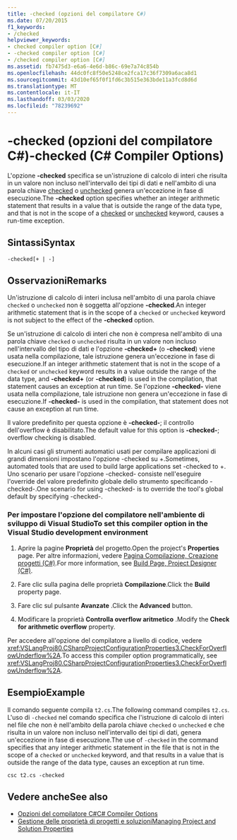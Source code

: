 ```yaml
---
title: -checked (opzioni del compilatore C#)
ms.date: 07/20/2015
f1_keywords:
- /checked
helpviewer_keywords:
- checked compiler option [C#]
- -checked compiler option [C#]
- /checked compiler option [C#]
ms.assetid: fb7475d3-e6a6-4e6d-b86c-69e7a74c854b
ms.openlocfilehash: 44dc0fc8f50e5248ce2fca17c36f7309a6aca8d1
ms.sourcegitcommit: 43d10ef65f0f1fd6c3b515e363bde11a3fcd8d6d
ms.translationtype: MT
ms.contentlocale: it-IT
ms.lasthandoff: 03/03/2020
ms.locfileid: "78239692"
---
```

# <a name="-checked-c-compiler-options"></a><span data-ttu-id="66447-102">-checked (opzioni del compilatore C#)</span><span class="sxs-lookup"><span data-stu-id="66447-102">-checked (C# Compiler Options)</span></span>
<span data-ttu-id="66447-103">L'opzione **-checked** specifica se un'istruzione di calcolo di interi che risulta in un valore non incluso nell'intervallo dei tipi di dati e nell'ambito di una parola chiave [checked](../keywords/checked.md) o [unchecked](../keywords/unchecked.md) genera un'eccezione in fase di esecuzione.</span><span class="sxs-lookup"><span data-stu-id="66447-103">The **-checked** option specifies whether an integer arithmetic statement that results in a value that is outside the range of the data type, and that is not in the scope of a [checked](../keywords/checked.md) or [unchecked](../keywords/unchecked.md) keyword, causes a run-time exception.</span></span>  
  
## <a name="syntax"></a><span data-ttu-id="66447-104">Sintassi</span><span class="sxs-lookup"><span data-stu-id="66447-104">Syntax</span></span>  
  
```console  
-checked[+ | -]  
```  
  
## <a name="remarks"></a><span data-ttu-id="66447-105">Osservazioni</span><span class="sxs-lookup"><span data-stu-id="66447-105">Remarks</span></span>  
 <span data-ttu-id="66447-106">Un'istruzione di calcolo di interi inclusa nell'ambito di una parola chiave `checked` o `unchecked` non è soggetta all'opzione **-checked**.</span><span class="sxs-lookup"><span data-stu-id="66447-106">An integer arithmetic statement that is in the scope of a `checked` or `unchecked` keyword is not subject to the effect of the **-checked** option.</span></span>  
  
 <span data-ttu-id="66447-107">Se un'istruzione di calcolo di interi che non è compresa nell'ambito di una parola chiave `checked` o `unchecked` risulta in un valore non incluso nell'intervallo del tipo di dati e l'opzione **-checked+** (o **-checked**) viene usata nella compilazione, tale istruzione genera un'eccezione in fase di esecuzione.</span><span class="sxs-lookup"><span data-stu-id="66447-107">If an integer arithmetic statement that is not in the scope of a `checked` or `unchecked` keyword results in a value outside the range of the data type, and **-checked+** (or **-checked**) is used in the compilation, that statement causes an exception at run time.</span></span> <span data-ttu-id="66447-108">Se l'opzione **-checked-** viene usata nella compilazione, tale istruzione non genera un'eccezione in fase di esecuzione.</span><span class="sxs-lookup"><span data-stu-id="66447-108">If **-checked-** is used in the compilation, that statement does not cause an exception at run time.</span></span>  
  
 <span data-ttu-id="66447-109">Il valore predefinito per questa opzione è **-checked-**; il controllo dell'overflow è disabilitato.</span><span class="sxs-lookup"><span data-stu-id="66447-109">The default value for this option is **-checked-**; overflow checking is disabled.</span></span>
 
 <span data-ttu-id="66447-110">In alcuni casi gli strumenti automatici usati per compilare applicazioni di grandi dimensioni impostano l'opzione -checked su +.</span><span class="sxs-lookup"><span data-stu-id="66447-110">Sometimes, automated tools that are used to build large applications set -checked to +.</span></span> <span data-ttu-id="66447-111">Uno scenario per usare l'opzione -checked- consiste nell'eseguire l'override del valore predefinito globale dello strumento specificando -checked-.</span><span class="sxs-lookup"><span data-stu-id="66447-111">One scenario for using -checked- is to override the tool's global default by specifying -checked-.</span></span>
 
### <a name="to-set-this-compiler-option-in-the-visual-studio-development-environment"></a><span data-ttu-id="66447-112">Per impostare l'opzione del compilatore nell'ambiente di sviluppo di Visual Studio</span><span class="sxs-lookup"><span data-stu-id="66447-112">To set this compiler option in the Visual Studio development environment</span></span>  
  
1. <span data-ttu-id="66447-113">Aprire la pagine **Proprietà** del progetto.</span><span class="sxs-lookup"><span data-stu-id="66447-113">Open the project's **Properties** page.</span></span> <span data-ttu-id="66447-114">Per altre informazioni, vedere [Pagina Compilazione, Creazione progetti (C#)](/visualstudio/ide/reference/build-page-project-designer-csharp).</span><span class="sxs-lookup"><span data-stu-id="66447-114">For more information, see [Build Page, Project Designer (C#)](/visualstudio/ide/reference/build-page-project-designer-csharp).</span></span>  
  
2. <span data-ttu-id="66447-115">Fare clic sulla pagina delle proprietà **Compilazione**.</span><span class="sxs-lookup"><span data-stu-id="66447-115">Click the **Build** property page.</span></span>  
  
3. <span data-ttu-id="66447-116">Fare clic sul pulsante **Avanzate** .</span><span class="sxs-lookup"><span data-stu-id="66447-116">Click the **Advanced** button.</span></span>  
  
4. <span data-ttu-id="66447-117">Modificare la proprietà **Controlla overflow aritmetico** .</span><span class="sxs-lookup"><span data-stu-id="66447-117">Modify the **Check for arithmetic overflow** property.</span></span>  
  
 <span data-ttu-id="66447-118">Per accedere all'opzione del compilatore a livello di codice, vedere <xref:VSLangProj80.CSharpProjectConfigurationProperties3.CheckForOverflowUnderflow%2A>.</span><span class="sxs-lookup"><span data-stu-id="66447-118">To access this compiler option programmatically, see <xref:VSLangProj80.CSharpProjectConfigurationProperties3.CheckForOverflowUnderflow%2A>.</span></span>  
  
## <a name="example"></a><span data-ttu-id="66447-119">Esempio</span><span class="sxs-lookup"><span data-stu-id="66447-119">Example</span></span>  
 <span data-ttu-id="66447-120">Il comando seguente compila `t2.cs`.</span><span class="sxs-lookup"><span data-stu-id="66447-120">The following command compiles `t2.cs`.</span></span> <span data-ttu-id="66447-121">L'uso di `-checked` nel comando specifica che l'istruzione di calcolo di interi nel file che non è nell'ambito della parola chiave `checked` o `unchecked` e che risulta in un valore non incluso nell'intervallo dei tipi di dati, genera un'eccezione in fase di esecuzione.</span><span class="sxs-lookup"><span data-stu-id="66447-121">The use of `-checked` in the command specifies that any integer arithmetic statement in the file that is not in the scope of a `checked` or `unchecked` keyword, and that results in a value that is outside the range of the data type, causes an exception at run time.</span></span>  
  
```console  
csc t2.cs -checked  
```  
  
## <a name="see-also"></a><span data-ttu-id="66447-122">Vedere anche</span><span class="sxs-lookup"><span data-stu-id="66447-122">See also</span></span>

- [<span data-ttu-id="66447-123">Opzioni del compilatore C#</span><span class="sxs-lookup"><span data-stu-id="66447-123">C# Compiler Options</span></span>](./index.md)
- [<span data-ttu-id="66447-124">Gestione delle proprietà di progetti e soluzioni</span><span class="sxs-lookup"><span data-stu-id="66447-124">Managing Project and Solution Properties</span></span>](/visualstudio/ide/managing-project-and-solution-properties)
